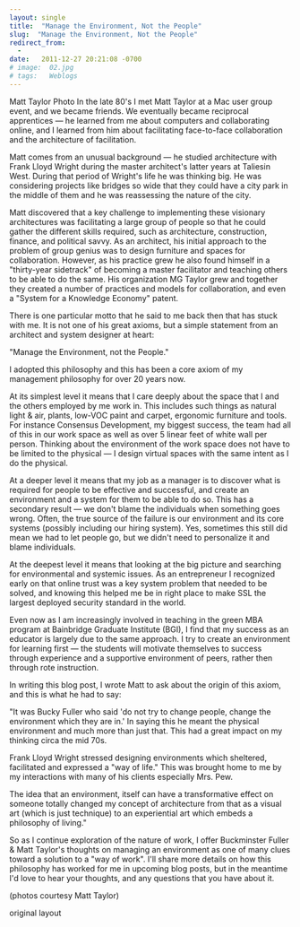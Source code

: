 ```yaml
---
layout: single
title:  "Manage the Environment, Not the People"
slug:  "Manage the Environment, Not the People"
redirect_from:
  - 
date:   2011-12-27 20:21:08 -0700
# image:  02.jpg
# tags:   Weblogs
---
```


Matt Taylor Photo In the late 80's I met Matt Taylor at a Mac user group event, and we became friends. We eventually became reciprocal apprentices — he learned from me about computers and collaborating online, and I learned from him about facilitating face-to-face collaboration and the architecture of facilitation.

Matt comes from an unusual background — he studied architecture with Frank Lloyd Wright during the master architect's latter years at Taliesin West. During that period of Wright's life he was thinking big. He was considering projects like bridges so wide that they could have a city park in the middle of them and he was reassessing the nature of the city.

Matt discovered that a key challenge to implementing these visionary architectures was facilitating a large group of people so that he could gather the different skills required, such as architecture, construction, finance, and political savvy. As an architect, his initial approach to the problem of group genius was to design furniture and spaces for collaboration. However, as his practice grew he also found himself in a "thirty-year sidetrack" of becoming a master facilitator and teaching others to be able to do the same. His organization MG Taylor grew and together they created a number of practices and models for collaboration, and even a "System for a Knowledge Economy" patent.

There is one particular motto that he said to me back then that has stuck with me. It is not one of his great axioms, but a simple statement from an architect and system designer at heart:

"Manage the Environment, not the People."

I adopted this philosophy and this has been a core axiom of my management philosophy for over 20 years now.

 At its simplest level it means that I care deeply about the space that I and the others employed by me work in. This includes such things as natural light & air, plants, low-VOC paint and carpet, ergonomic furniture and tools. For instance Consensus Development, my biggest success, the team had all of this in our work space as well as over 5 linear feet of white wall per person. Thinking about the environment of the work space does not have to be limited to the physical — I design virtual spaces with the same intent as I do the physical.

At a deeper level it means that my job as a manager is to discover what is required for people to be effective and successful, and create an environment and a system for them to be able to do so. This has a secondary result — we don't blame the individuals when something goes wrong. Often, the true source of the failure is our environment and its core systems (possibly including our hiring system). Yes, sometimes this still did mean we had to let people go, but we didn't need to personalize it and blame individuals.

At the deepest level it means that looking at the big picture and searching for environmental and systemic issues. As an entrepreneur I recognized early on that online trust was a key system problem that needed to be solved, and knowing this helped me be in right place to make SSL the largest deployed security standard in the world.

Even now as I am increasingly involved in teaching in the green MBA program at Bainbridge Graduate Institute (BGI), I find that my success as an educator is largely due to the same approach. I try to create an environment for learning first — the students will motivate themselves to success through experience and a supportive environment of peers, rather then through rote instruction.

In writing this blog post, I wrote Matt to ask about the origin of this axiom, and this is what he had to say:

"It was Bucky Fuller who said 'do not try to change people, change the environment which they are in.' In saying this he meant the physical environment and much more than just that. This had a great impact on my thinking circa the mid 70s.


Frank Lloyd Wright stressed designing environments which sheltered, facilitated and expressed a "way of life." This was brought home to me by my interactions with many of his clients especially Mrs. Pew.

 

The idea that an environment, itself can have a transformative effect on someone totally changed my concept of architecture from that as a visual art (which is just technique) to an experiential art which embeds a philosophy of living."

So as I continue exploration of the nature of work, I offer Buckminster Fuller & Matt Taylor's thoughts on managing an environment as one of many clues toward a solution to a "way of work". I'll share more details on how this philosophy has worked for me in upcoming blog posts, but in the meantime I'd love to hear your thoughts, and any questions that you have about it.

(photos courtesy Matt Taylor)

original layout